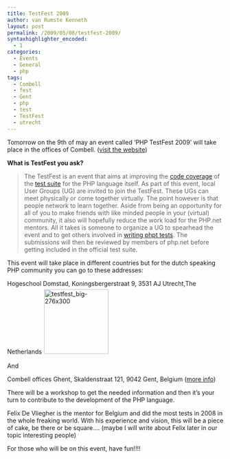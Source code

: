 ```yaml
---
title: TestFest 2009
author: van Rumste Kenneth
layout: post
permalink: /2009/05/08/testfest-2009/
syntaxhighlighter_encoded:
  - 1
categories:
  - Events
  - General
  - php
tags:
  - Combell
  - fest
  - Gent
  - php
  - test
  - TestFest
  - utrecht
---
```

Tomorrow on the 9th of may an event called &#8216;PHP TestFest 2009&#8217; will take place in the offices of Combell. (<a href="http://qa.php.net/testfest.php" target="_blank">visit the website</a>)

**What is TestFest you ask?**

> The TestFest is an event that aims at improving the [code coverage][1] of the [test suite][2] for the PHP language itself. As part of this event, local User Groups (UG) are invited to join the TestFest. These UGs can meet physically or come together virtually. The point however is that people network to learn together. Aside from being an opportunity for all of you to make friends with like minded people in your (virtual) community, it also will hopefully reduce the work load for the PHP.net mentors. All it takes is someone to organize a UG to spearhead the event and to get others involved in [writing phpt tests][3]. The submissions will then be reviewed by members of php.net before getting included in the official test suite.

This event will take place in different countries but for the dutch speaking PHP community you can go to these addresses:

Hogeschool Domstad, Koningsbergerstraat 9, 3531 AJ Utrecht,The Netherlands<img class="size-thumbnail wp-image-764 alignright" style="margin: 5px;" title="testfest_big-276x300" src="http://www.devexp.eu/wp-content/uploads/2009/05/testfest_big-276x300-150x150.png" alt="testfest_big-276x300" width="150" height="150" />

And

Combell offices Ghent, Skaldenstraat 121, 9042 Gent, Belgium (<a href="http://upcoming.yahoo.com/event/2472669/" target="_blank">more info</a>)

There will be a workshop to get the needed information and then it&#8217;s your turn to contribute to the development of the PHP language.

Felix De Vliegher is the mentor for Belgium and did the most tests in 2008 in the whole freaking world. With his experience and vision, this will be a piece of cake, be there or be square&#8230;. (maybe I will write about Felix later in our topic interesting people)

For those who will be on this event, have fun!!!!

 [1]: http://gcov.php.net/
 [2]: http://qa.php.net/running-tests.php
 [3]: http://qa.php.net/write-test.php